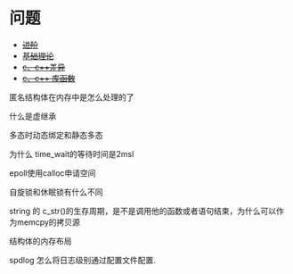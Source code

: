 # 问题
* ~~[进阶](./advance/issues.md)~~
* ~~[基础理论](./advance/issues.md)~~
* ~~[c、c++差异](./difference/issues.md)~~
* ~~[c、c++ 库函数](./libraryFunc/issues.md)~~

匿名结构体在内存中是怎么处理的了

什么是虚继承

多态时动态绑定和静态多态

为什么 time_wait的等待时间是2msl

epoll使用calloc申请空间

自旋锁和休眠锁有什么不同

string 的 c_str()的生存周期，是不是调用他的函数或者语句结束，为什么可以作为memcpy的拷贝源

结构体的内存布局

spdlog 怎么将日志级别通过配置文件配置.